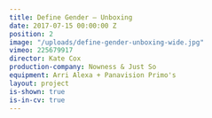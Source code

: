 ```yaml
---
title: Define Gender — Unboxing
date: 2017-07-15 00:00:00 Z
position: 2
image: "/uploads/define-gender-unboxing-wide.jpg"
vimeo: 225679917
director: Kate Cox
production-company: Nowness & Just So
equipment: Arri Alexa + Panavision Primo's
layout: project
is-shown: true
is-in-cv: true
---
```


